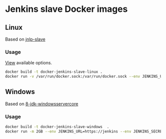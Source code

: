 # Jenkins slave Docker images

## Linux

Based on [jnlp-slave](https://github.com/jenkinsci/docker-jnlp-slave)

### Usage

[View](https://github.com/jenkinsci/docker-jnlp-slave#running) available options.

```bash
docker build -t docker-jenkins-slave-linux .
docker run -v /var/run/docker.sock:/var/run/docker.sock --env JENKINS_URL=https://jenkins --env JENKINS_SECRET=xxx --env JENKINS_AGENT_NAME=agent-name docker-jenkins-slave-linux
```

## Windows

Based on [8-jdk-windowsservercore](https://github.com/docker-library/openjdk/blob/master/8-jdk/Dockerfile)

### Usage

```bash
docker build -t docker-jenkins-slave-windows  .
docker run -m 2GB --env JENKINS_URL=https://jenkins --env JENKINS_SECRET=xxx --env JENKINS_AGENT_NAME=agent-name docker-jenkins-slave-windows
```